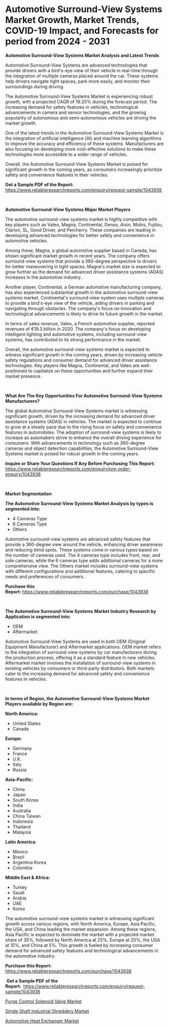 <p><h1>Automotive Surround-View Systems Market Growth, Market Trends, COVID-19 Impact, and Forecasts for period from 2024 - 2031</h1></p><p><strong>Automotive Surround-View Systems Market Analysis and Latest Trends</strong></p>
<p><p>Automotive Surround-View Systems are advanced technologies that provide drivers with a bird's-eye view of their vehicle in real-time through the integration of multiple cameras placed around the car. These systems help drivers navigate tight spaces, park more easily, and monitor their surroundings during driving.</p><p>The Automotive Surround-View Systems Market is experiencing robust growth, with a projected CAGR of 19.20% during the forecast period. The increasing demand for safety features in vehicles, technological advancements in camera and sensor technologies, and the growing popularity of autonomous and semi-autonomous vehicles are driving the market growth.</p><p>One of the latest trends in the Automotive Surround-View Systems Market is the integration of artificial intelligence (AI) and machine learning algorithms to improve the accuracy and efficiency of these systems. Manufacturers are also focusing on developing more cost-effective solutions to make these technologies more accessible to a wider range of vehicles.</p><p>Overall, the Automotive Surround-View Systems Market is poised for significant growth in the coming years, as consumers increasingly prioritize safety and convenience features in their vehicles.</p></p>
<p><strong>Get a Sample PDF of the Report:&nbsp;</strong> <a href="https://www.reliableresearchreports.com/enquiry/request-sample/1043938">https://www.reliableresearchreports.com/enquiry/request-sample/1043938</a></p>
<p>&nbsp;</p>
<p><strong>Automotive Surround-View Systems Major Market Players</strong></p>
<p><p>The automotive surround-view systems market is highly competitive with key players such as Valeo, Magna, Continental, Denso, Aisin, Mobis, Fujitsu, Clarion, SL, Good Driver, and Percherry. These companies are leading in developing advanced technologies for better safety and convenience in automotive vehicles.</p><p>Among these, Magna, a global automotive supplier based in Canada, has shown significant market growth in recent years. The company offers surround-view systems that provide a 360-degree perspective to drivers for better maneuvering in tight spaces. Magna's market size is expected to grow further as the demand for advanced driver assistance systems (ADAS) increases in the automotive industry.</p><p>Another player, Continental, a German automotive manufacturing company, has also experienced substantial growth in the automotive surround-view systems market. Continental's surround-view system uses multiple cameras to provide a bird's-eye view of the vehicle, aiding drivers in parking and navigating through obstacles. The company's focus on innovation and technological advancements is likely to drive its future growth in the market.</p><p>In terms of sales revenue, Valeo, a French automotive supplier, reported revenues of €19.3 billion in 2020. The company's focus on developing intelligent lighting and automotive systems, including surround-view systems, has contributed to its strong performance in the market.</p><p>Overall, the automotive surround-view systems market is expected to witness significant growth in the coming years, driven by increasing vehicle safety regulations and consumer demand for advanced driver assistance technologies. Key players like Magna, Continental, and Valeo are well-positioned to capitalize on these opportunities and further expand their market presence.</p></p>
<p>&nbsp;</p>
<p><strong>What Are The Key Opportunities For Automotive Surround-View Systems Manufacturers?</strong></p>
<p><p>The global Automotive Surround-View Systems market is witnessing significant growth, driven by the increasing demand for advanced driver assistance systems (ADAS) in vehicles. The market is expected to continue to grow at a steady pace due to the rising focus on safety and convenience features in automobiles. The adoption of surround-view systems is likely to increase as automakers strive to enhance the overall driving experience for consumers. With advancements in technology such as 360-degree cameras and object detection capabilities, the Automotive Surround-View Systems market is poised for robust growth in the coming years.</p></p>
<p><strong>Inquire or Share Your Questions If Any Before Purchasing This Report:</strong> <a href="https://www.reliableresearchreports.com/enquiry/pre-order-enquiry/1043938">https://www.reliableresearchreports.com/enquiry/pre-order-enquiry/1043938</a></p>
<p>&nbsp;</p>
<p><strong>Market Segmentation</strong></p>
<p><strong>The Automotive Surround-View Systems Market Analysis by types is segmented into:</strong></p>
<p><ul><li>4 Cameras Type</li><li>6 Cameras Type</li><li>Others</li></ul></p>
<p><p>Automotive surround-view systems are advanced safety features that provide a 360-degree view around the vehicle, enhancing driver awareness and reducing blind spots. These systems come in various types based on the number of cameras used. The 4 cameras type includes front, rear, and side cameras, while the 6 cameras type adds additional cameras for a more comprehensive view. The Others market includes surround-view systems with different configurations and additional features, catering to specific needs and preferences of consumers.</p></p>
<p><strong>Purchase this Report:&nbsp;</strong><a href="https://www.reliableresearchreports.com/purchase/1043938">https://www.reliableresearchreports.com/purchase/1043938</a></p>
<p>&nbsp;</p>
<p><strong>The Automotive Surround-View Systems Market Industry Research by Application is segmented into:</strong></p>
<p><ul><li>OEM</li><li>Aftermarket</li></ul></p>
<p><p>Automotive Surround-View Systems are used in both OEM (Original Equipment Manufacturer) and Aftermarket applications. OEM market refers to the integration of surround-view systems by car manufacturers during the production process, offering it as a standard feature in new vehicles. Aftermarket market involves the installation of surround-view systems in existing vehicles by consumers or third-party distributors. Both markets cater to the increasing demand for advanced safety and convenience features in vehicles.</p></p>
<p>&nbsp;</p>
<p><strong>In terms of Region, the Automotive Surround-View Systems Market Players available by Region are:</strong></p>
<p>
    <p> <strong> North America: </strong>
        <ul>
            <li>United States</li>
            <li>Canada</li>
        </ul>
        </p> 
    <p> <strong> Europe: </strong>
        <ul>
            <li>Germany</li>
            <li>France</li>
            <li>U.K.</li>
            <li>Italy</li>
            <li>Russia</li>
        </ul>
        </p> 
    <p> <strong> Asia-Pacific: </strong>
        <ul>
            <li>China</li>
            <li>Japan</li>
            <li>South Korea</li>
            <li>India</li>
            <li>Australia</li>
            <li>China Taiwan</li>
            <li>Indonesia</li>
            <li>Thailand</li>
            <li>Malaysia</li>
        </ul>
        </p> 
    <p> <strong> Latin America: </strong>
        <ul>
            <li>Mexico</li>
            <li>Brazil</li>
            <li>Argentina Korea</li>
            <li>Colombia</li>
        </ul>
        </p> 
    <p> <strong> Middle East & Africa: </strong>
        <ul>
            <li>Turkey</li>
            <li>Saudi</li>
            <li>Arabia</li>
            <li>UAE</li>
            <li>Korea</li>
        </ul>
    </p>
    </p>
<p><p>The automotive surround-view systems market is witnessing significant growth across various regions, with North America, Europe, Asia Pacific, the USA, and China leading the market expansion. Among these regions, Asia Pacific is expected to dominate the market with a projected market share of 35%, followed by North America at 25%, Europe at 20%, the USA at 15%, and China at 5%. This growth is fueled by increasing consumer demand for advanced safety features and technological advancements in the automotive industry.</p></p>
<p><strong>Purchase this Report: </strong><a href="https://www.reliableresearchreports.com/purchase/1043938">https://www.reliableresearchreports.com/purchase/1043938</a></p>
<p>&nbsp;<strong>Get a Sample PDF of the Report:&nbsp;&nbsp;</strong><a href="https://www.reliableresearchreports.com/enquiry/request-sample/1043938">https://www.reliableresearchreports.com/enquiry/request-sample/1043938</a></p>
<p><strong></strong></p>
<p><p><a href="https://github.com/nicoletavirag/Market-Research-Report-List-2/blob/main/purge-control-solenoid-valve-market.md">Purge Control Solenoid Valve Market</a></p><p><a href="https://view.publitas.com/reportprime-1/single-shaft-industrial-shredders-market-size-growth-and-forecast-from-2023-2030/">Single Shaft Industrial Shredders Market</a></p><p><a href="https://github.com/redneck06/Market-Research-Report-List-2/blob/main/automotive-heat-exchanger-market.md">Automotive Heat Exchanger Market</a></p></p>